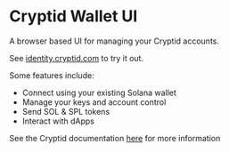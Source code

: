 # Cryptid Wallet UI

A browser based UI for managing your Cryptid accounts.

See [identity.cryptid.com](https://identity.cryptid.com) to try it out.

Some features include:
* Connect using your existing Solana wallet
* Manage your keys and account control
* Send SOL & SPL tokens
* Interact with dApps

See the Cryptid documentation [here](../README.md) for more information
